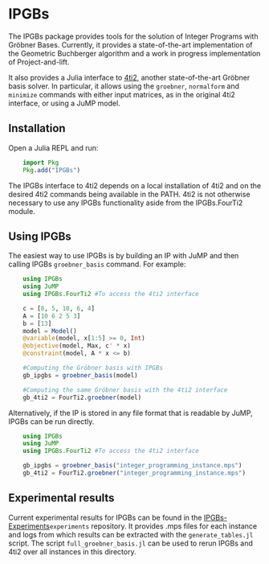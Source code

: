 # IPGBs

The IPGBs package provides tools for the solution of Integer Programs with Gröbner Bases. Currently, it provides
a state-of-the-art implementation of the Geometric Buchberger algorithm and a work in progress implementation
of Project-and-lift.

It also provides a Julia interface to [4ti2](https://github.com/4ti2/4ti2), another state-of-the-art
Gröbner basis solver. In particular, it allows using the `groebner`, `normalform` and `minimize`
commands with either input matrices, as in the original 4ti2 interface, or using a JuMP model.

## Installation

Open a Julia REPL and run:

```julia
    import Pkg
    Pkg.add("IPGBs")
```
The IPGBs interface to 4ti2 depends on a local installation of 4ti2 and on the desired 4ti2 commands being available in the PATH.
4ti2 is not otherwise necessary to use any IPGBs functionality aside from the IPGBs.FourTi2 module.

## Using IPGBs

The easiest way to use IPGBs is by building an IP with JuMP and then calling IPGBs `groebner_basis` command.
For example:

```julia
    using IPGBs
    using JuMP
    using IPGBs.FourTi2 #To access the 4ti2 interface

    c = [8, 5, 10, 6, 4]
    A = [10 6 2 5 3]
    b = [13]
    model = Model()
    @variable(model, x[1:5] >= 0, Int)
    @objective(model, Max, c' * x)
    @constraint(model, A * x <= b)

    #Computing the Gröbner basis with IPGBs
    gb_ipgbs = groebner_basis(model)

    #Computing the same Gröbner basis with the 4ti2 interface
    gb_4ti2 = FourTi2.groebner(model)
```

Alternatively, if the IP is stored in any file format that is readable by JuMP, IPGBs can be run
directly.

```julia
    using IPGBs
    using JuMP
    using IPGBs.FourTi2 #To access the 4ti2 interface

    gb_ipgbs = groebner_basis("integer_programming_instance.mps")
    gb_4ti2 = FourTi2.groebner("integer_programming_instance.mps")
```

## Experimental results

Current experimental results for IPGBs can be found in the [IPGBs-Experiments](https://github.com/gmlangeloh/IPGBs-Experiments)`experiments`
repository. It provides .mps files for each instance and logs from which results can be extracted with
the `generate_tables.jl` script. The script `full_groebner_basis.jl` can be used to
rerun IPGBs and 4ti2 over all instances in this directory.
